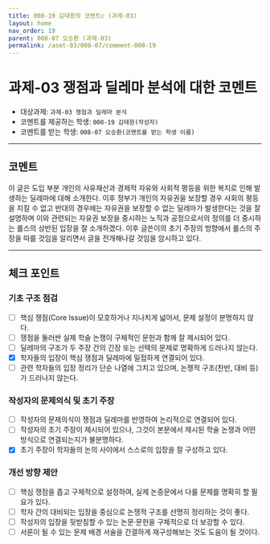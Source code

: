 ```yaml
---
title: 008-19 김태원의 코멘트c (과제-03) 
layout: home
nav_order: 19
parent: 008-07 오승환 (과제-03)
permalink: /asmt-03/008-07/comment-008-19
---
```


# 과제-03 쟁점과 딜레마 분석에 대한 코멘트

- 대상과제: `과제-03 쟁점과 딜레마 분석`
- 코멘트를 제공하는 학생: `008-19 김태원(작성자)` 
- 코멘트를 받는 학생: `008-07 오승환(코멘트를 받는 학생 이름)` 

---

## 코멘트

이 글은 도입 부분 개인의 사유재산과 경제적 자유와 사회적 평등을 위한 복지로 인해 발생하는 딜레마에 대해 소개한다. 이후 정부가 개인의 자유권을 보장할 경우 사회의 평등을 지킬 수 없고 반대의 경우에는 자유권을 보장할 수 없는 딜레마가 발생한다는 것을 잘 설명하며 이와 관련되는 자유권 보장을 중시하는 노직과 공정으로서의 정의를 더 중시하는 롤스의 상반된 입장을 잘 소개하겠다. 이후 글쓴이의 초기 주장의 방향에서 롤스의 주장을 따를 것임을 알리면서 글을 전개해나갈 것임을 암시하고 있다.

---

## 체크 포인트

### **기초 구조 점검**
- [ ] 핵심 쟁점(Core Issue)이 모호하거나 지나치게 넓어서, 문제 설정이 분명하지 않다.
- [ ] 쟁점을 둘러싼 실제 학술 논쟁이 구체적인 문헌과 함께 잘 제시되어 있다.
- [ ] 딜레마의 구조가 두 주장 간의 긴장 또는 선택의 문제로 명확하게 드러나지 않는다.
- [x] 학자들의 입장이 핵심 쟁점과 딜레마에 밀접하게 연결되어 있다.
- [ ] 관련 학자들의 입장 정리가 단순 나열에 그치고 있으며, 논쟁적 구조(찬반, 대비 등)가 드러나지 않는다.

### **작성자의 문제의식 및 초기 주장**
- [ ] 작성자의 문제의식이 쟁점과 딜레마를 반영하여 논리적으로 연결되어 있다.
- [ ] 작성자의 초기 주장이 제시되어 있으나, 그것이 본문에서 제시된 학술 논쟁과 어떤 방식으로 연결되는지가 불분명하다.
- [x] 초기 주장이 학자들의 논의 사이에서 스스로의 입장을 잘 구성하고 있다.

### **개선 방향 제안**
- [ ] 핵심 쟁점을 좁고 구체적으로 설정하여, 실제 논증문에서 다룰 문제를 명확히 할 필요가 있다.
- [ ] 학자 간의 대비되는 입장을 중심으로 논쟁적 구조를 선명히 정리하는 것이 좋다.
- [ ] 작성자의 입장을 뒷받침할 수 있는 논문·문헌을 구체적으로 더 보강할 수 있다.
- [ ] 서론이 될 수 있는 문제 배경 서술을 간결하게 재구성해보는 것도 도움이 될 것이다.
